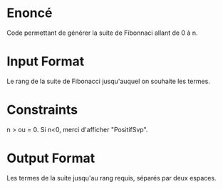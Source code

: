 # Enoncé
Code permettant de générer la suite de Fibonnaci allant de 0 à n.

# Input Format
Le rang de la suite de Fibonacci jusqu'auquel on souhaite les termes.

# Constraints
n > ou = 0.
Si n<0, merci d'afficher "PositifSvp".

# Output Format
Les termes de la suite jusqu'au rang requis, séparés par deux espaces.
